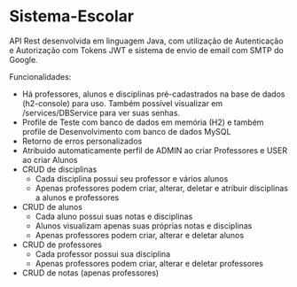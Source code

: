 # Sistema-Escolar

API Rest desenvolvida em linguagem Java, com utilização de Autenticação e Autorização com Tokens JWT e sistema de envio de email com SMTP do Google.

Funcionalidades:

- Há professores, alunos e disciplinas pré-cadastrados na base de dados (h2-console) para uso. Também possível visualizar em /services/DBService para ver suas senhas.
- Profile de Teste com banco de dados em memória (H2) e também profile de Desenvolvimento com banco de dados MySQL
- Retorno de erros personalizados
- Atribuido automaticamente perfil de ADMIN ao criar Professores e USER ao criar Alunos
- CRUD de disciplinas 
  - Cada disciplina possui seu professor e vários alunos
  - Apenas professores podem criar, alterar, deletar e atribuir disciplinas a alunos e professores
- CRUD de alunos
  - Cada aluno possui suas notas e disciplinas 
  - Alunos visualizam apenas suas próprias notas e disciplinas
  - Apenas professores podem criar, alterar e deletar alunos
- CRUD de professores 
  - Cada professor possui sua disciplina
  - Apenas professores podem criar, alterar e deletar professores
- CRUD de notas (apenas professores)
